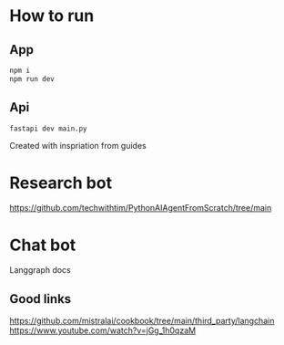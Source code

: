 # How to run 

## App

```bash
npm i 
npm run dev
```

## Api 
```bash 
fastapi dev main.py
```



Created with inspriation from guides

# Research bot 
https://github.com/techwithtim/PythonAIAgentFromScratch/tree/main

# Chat bot
Langgraph docs


## Good links
https://github.com/mistralai/cookbook/tree/main/third_party/langchain
https://www.youtube.com/watch?v=jGg_1h0qzaM
